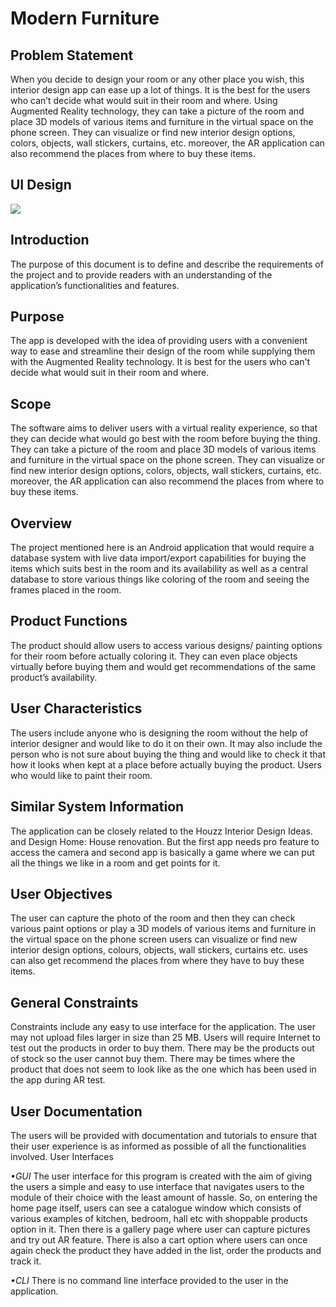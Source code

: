 # Modern Furniture

## Problem Statement
When you decide to design your room or any other place you wish, this interior design app can ease up a lot of things. It is the best for the users who can’t decide what would suit in their room and where. Using Augmented Reality technology, they can take a picture of the room and place 3D models of various items and furniture in the virtual space on the phone screen. They can visualize or find new interior design options, colors, objects, wall stickers, curtains, etc. moreover, the AR application can also recommend the places from where to buy these items.

## UI Design
![](user%20interface/ui.gif)

## Introduction
The purpose of this document is to define and describe the requirements of the project and to provide readers with an understanding of the application’s functionalities and features.

## Purpose
The app is developed with the idea of providing users with a convenient way to ease and streamline their design of the room while supplying them with the Augmented Reality technology. It is best for the users who can't decide what would suit in their room and where.

## Scope 
The software aims to deliver users with a virtual reality experience, so that they can decide what would go best with the room before buying the thing. They can take a picture of the room and place 3D models of various items and furniture in the virtual space on the phone screen. They can visualize or find new interior design options, colors, objects, wall stickers, curtains, etc. moreover, the AR application can also recommend the places from where to buy these items.

## Overview
The project mentioned here is an Android application that would require a database system with live data import/export capabilities for buying the items which suits best in the room and its availability as well as a central database to store various things like coloring of the room and seeing the frames placed in the room. 

## Product Functions
The product should allow users to access various designs/ painting options for their room before actually coloring it. They can even place objects virtually before buying them and would get recommendations of the same product’s availability.

## User Characteristics 
The users include anyone who is designing the room without the help of interior designer and would like to do it on their own. It may also include the person who is not sure about buying the thing and would like to check it that how it looks when kept at a place before actually buying the product. Users who would like to paint their room.

## Similar System Information
The application can be closely related to the Houzz Interior Design Ideas. and Design Home: House renovation. But the first app needs pro feature to access the camera and second app is basically a game where we can put all the things we like in a room and get points for it.

## User Objectives
The user can capture the photo of the room and then they can check various paint options or play a 3D models of various items and furniture in the virtual space on the phone screen users can visualize or find new interior design options, colours, objects, wall stickers, curtains etc. uses can also get recommend the places from where they have to buy these items.
	
## General Constraints
Constraints include any easy to use interface for the application. The user may not upload files larger in size than 25 MB. Users will require Internet to test out the products in order to buy them. There may be the products out of stock so the user cannot buy them. There may be times where the product that does not seem to look like as the one which has been used in the app during AR test.

## User Documentation
The users will be provided with documentation and tutorials to ensure that their user experience is as informed as possible of all the functionalities involved.
User Interfaces

*•GUI*
The user interface for this program is created with the aim of giving the users a simple and easy to use interface that navigates users to the module of their choice with the least amount of hassle. So, on entering the home page itself, users can see a catalogue window which consists of various examples of kitchen, bedroom, hall etc with shoppable products option in it. Then there is a gallery page where user can capture pictures and try out AR feature. There is also a cart option where users can once again check the product they have added in the list, order the products and track it.

*•CLI*
There is no command line interface provided to the user in the application.


